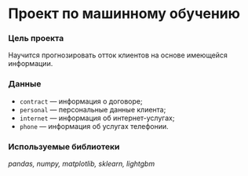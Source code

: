# Проект по машинному обучению
### Цель проекта
Научится прогнозировать отток клиентов на основе имеющейся информации.

### Данные
- `contract` — информация о договоре;
- `personal` — персональные данные клиента;
- `internet` — информация об интернет-услугах;
- `phone` — информация об услугах телефонии.

### Используемые библиотеки
*pandas, numpy, matplotlib, sklearn, lightgbm*

